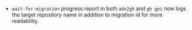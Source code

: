 - `wait-for-migration` progress report in both `ado2gh` and `gh gei` now logs the target repository name in addition to migration id for more readability. 
